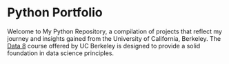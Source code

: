 # Python Portfolio
Welcome to My Python Repository, a compilation of projects that reflect my journey and insights gained from the University of California, Berkeley. The [Data 8](http://www.data8.org/) course offered by UC Berkeley is designed to provide a solid foundation in data science principles.
